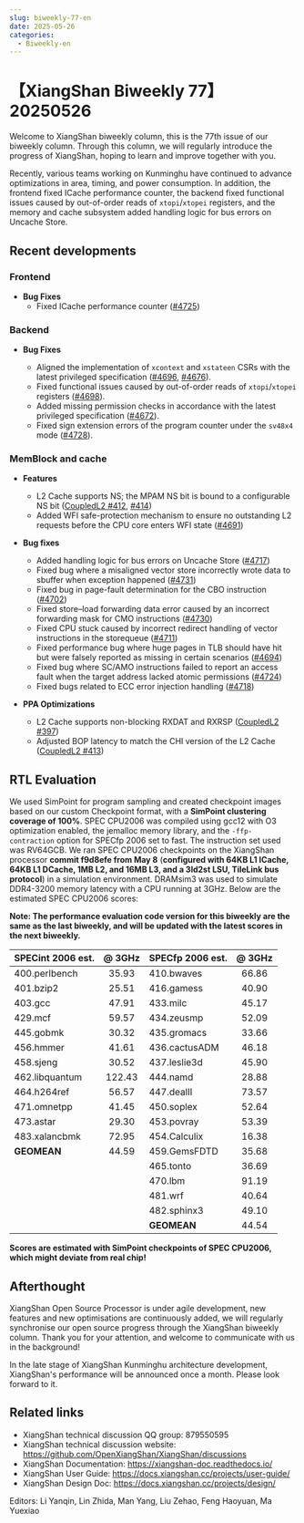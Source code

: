 ```yaml
---
slug: biweekly-77-en
date: 2025-05-26
categories:
  - Biweekly-en
---
```


# 【XiangShan Biweekly 77】20250526

Welcome to XiangShan biweekly column, this is the 77th issue of our biweekly column. Through this column, we will regularly introduce the progress of XiangShan, hoping to learn and improve together with you.

Recently, various teams working on Kunminghu have continued to advance optimizations in area, timing, and power consumption. In addition, the frontend fixed ICache performance counter, the backend fixed functional issues caused by out-of-order reads of `xtopi`/`xtopei` registers, and the memory and cache subsystem added handling logic for bus errors on Uncache Store.

<!-- more -->
## Recent developments

### Frontend

- **Bug Fixes**
    - Fixed ICache performance counter ([#4725](https://github.com/OpenXiangShan/XiangShan/pull/4725))

### Backend

* **Bug Fixes**

  * Aligned the implementation of `xcontext` and `xstateen` CSRs with the latest privileged specification ([#4696](https://github.com/OpenXiangShan/XiangShan/pull/4696), [#4676](https://github.com/OpenXiangShan/XiangShan/pull/4676)).
  * Fixed functional issues caused by out-of-order reads of `xtopi`/`xtopei` registers ([#4698](https://github.com/OpenXiangShan/XiangShan/pull/4698)).
  * Added missing permission checks in accordance with the latest privileged specification ([#4672](https://github.com/OpenXiangShan/XiangShan/pull/4672)).
  * Fixed sign extension errors of the program counter under the `sv48x4` mode ([#4728](https://github.com/OpenXiangShan/XiangShan/pull/4728)).

### MemBlock and cache

- **Features**
  - L2 Cache supports NS; the MPAM NS bit is bound to a configurable NS bit ([CoupledL2 #412](https://github.com/OpenXiangShan/CoupledL2/pull/412), [#414](https://github.com/OpenXiangShan/CoupledL2/pull/414))
  - Added WFI safe-protection mechanism to ensure no outstanding L2 requests before the CPU core enters WFI state ([#4691](https://github.com/OpenXiangShan/XiangShan/pull/4691))

- **Bug fixes**
  - Added handling logic for bus errors on Uncache Store ([#4717](https://github.com/OpenXiangShan/XiangShan/pull/4717))
  - Fixed bug where a misaligned vector store incorrectly wrote data to sbuffer when exception happened ([#4731](https://github.com/OpenXiangShan/XiangShan/pull/4731))
  - Fixed bug in page-fault determination for the CBO instruction ([#4702](https://github.com/OpenXiangShan/XiangShan/pull/4702))
  - Fixed store–load forwarding data error caused by an incorrect forwarding mask for CMO instructions ([#4730](https://github.com/OpenXiangShan/XiangShan/pull/4730))
  - Fixed CPU stuck caused by incorrect redirect handling of vector instructions in the storequeue ([#4711](https://github.com/OpenXiangShan/XiangShan/pull/4711))
  - Fixed performance bug where huge pages in TLB should have hit but were falsely reported as missing in certain scenarios ([#4694](https://github.com/OpenXiangShan/XiangShan/pull/4694))
  - Fixed bug where SC/AMO instructions failed to report an access fault when the target address lacked atomic permissions ([#4724](https://github.com/OpenXiangShan/XiangShan/pull/4724))
  - Fixed bugs related to ECC error injection handling ([#4718](https://github.com/OpenXiangShan/XiangShan/pull/4718))

- **PPA Optimizations**
  - L2 Cache supports non-blocking RXDAT and RXRSP ([CoupledL2 #397](https://github.com/OpenXiangShan/CoupledL2/pull/397))
  - Adjusted BOP latency to match the CHI version of the L2 Cache ([CoupledL2 #413](https://github.com/OpenXiangShan/CoupledL2/pull/413))

## RTL Evaluation

We used SimPoint for program sampling and created checkpoint images based on our custom Checkpoint format, with a **SimPoint clustering coverage of 100%**. SPEC CPU2006 was compiled using gcc12 with O3 optimization enabled, the jemalloc memory library, and the `-ffp-contraction` option for SPECfp 2006 set to fast. The instruction set used was RV64GCB. We ran SPEC CPU2006 checkpoints on the XiangShan processor **commit f9d8efe from May 8** (**configured with 64KB L1 ICache, 64KB L1 DCache, 1MB L2, and 16MB L3, and a 3ld2st LSU, TileLink bus protocol**) in a simulation environment. DRAMsim3 was used to simulate DDR4-3200 memory latency with a CPU running at 3GHz. Below are the estimated SPEC CPU2006 scores:

**Note: The performance evaluation code version for this biweekly are the same as the last biweekly, and will be updated with the latest scores in the next biweekly.**

| SPECint 2006 est. | @ 3GHz | SPECfp 2006 est.  | @ 3GHz |
| :---------------- | :----: | :---------------- | :----: |
| 400.perlbench     | 35.93  | 410.bwaves        | 66.86  |
| 401.bzip2         | 25.51  | 416.gamess        | 40.90  |
| 403.gcc           | 47.91  | 433.milc          | 45.17  |
| 429.mcf           | 59.57  | 434.zeusmp        | 52.09  |
| 445.gobmk         | 30.32  | 435.gromacs       | 33.66  |
| 456.hmmer         | 41.61  | 436.cactusADM     | 46.18  |
| 458.sjeng         | 30.52  | 437.leslie3d      | 45.90  |
| 462.libquantum    | 122.43 | 444.namd          | 28.88  |
| 464.h264ref       | 56.57  | 447.dealII        | 73.57  |
| 471.omnetpp       | 41.45  | 450.soplex        | 52.64  |
| 473.astar         | 29.30  | 453.povray        | 53.39  |
| 483.xalancbmk     | 72.95  | 454.Calculix      | 16.38  |
| **GEOMEAN**       | 44.59  | 459.GemsFDTD      | 35.68  |
|                   |        | 465.tonto         | 36.69  |
|                   |        | 470.lbm           | 91.19  |
|                   |        | 481.wrf           | 40.64  |
|                   |        | 482.sphinx3       | 49.10  |
|                   |        | **GEOMEAN**       | 44.54  |

**Scores are estimated with SimPoint checkpoints of SPEC CPU2006, which might deviate from real chip!**

## Afterthought

XiangShan Open Source Processor is under agile development, new features and new optimisations are continuously added, we will regularly synchronise our open source progress through the XiangShan biweekly column. Thank you for your attention, and welcome to communicate with us in the background!

In the late stage of XiangShan Kunminghu architecture development, XiangShan's performance will be announced once a month. Please look forward to it.

## Related links

- XiangShan technical discussion QQ group: 879550595
- XiangShan technical discussion website: https://github.com/OpenXiangShan/XiangShan/discussions
- XiangShan Documentation: https://xiangshan-doc.readthedocs.io/
- XiangShan User Guide: https://docs.xiangshan.cc/projects/user-guide/
- XiangShan Design Doc: https://docs.xiangshan.cc/projects/design/

Editors: Li Yanqin, Lin Zhida, Man Yang, Liu Zehao, Feng Haoyuan, Ma Yuexiao
